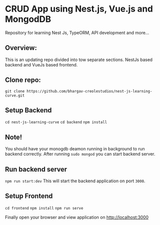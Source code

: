 # CRUD App using Nest.js, Vue.js and MongodDB
Repository for learning Nest Js, TypeORM, API development and more...

## Overview:
This is an updating repo divided into tow separate sections. NestJs based backend and VueJs based frontend.

## Clone repo:
`git clone https://github.com/bhargav-creolestudios/nest-js-learning-curve.git`

## Setup Backend
`cd nest-js-learning-curve`
`cd backend`
`npm install`

## Note!
You should have your monogdb deamon running in background to run backend correctly. After running `sudo mongod` you can start backend server.

## Run backend server
`npm run start:dev`
This will start the backend application on port `3000`.

## Setup Frontend
`cd frontend`
`npm install`
`npm run serve`

Finally open your browser and view application on [http://localhost:3000](http://localhost:3000)
